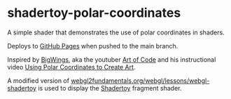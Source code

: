 # shadertoy-polar-coordinates

A simple shader that demonstrates the use of polar coordinates in shaders.

Deploys to [GitHub Pages](https://modster.github.io/shadertoy-polar-coordinates/) when pushed to the main branch.

Inspired by [BigWings](https://www.shadertoy.com/user/BigWIngs), aka the youtuber
[Art of Code](https://www.youtube.com/c/TheArtofCodeIsCool/about) and his instructional video [Using Polar Coordinates to Create Art](https://youtu.be/r1UOB8NVE8I).


A modified version of [webgl2fundamentals.org/webgl/lessons/webgl-shadertoy](https://webgl2fundamentals.org/webgl/lessons/webgl-shadertoy.html) is used to display the [Shadertoy](https://shadertoy.com) fragment shader.
